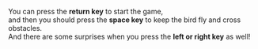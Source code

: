 You can press the **return key** to start the game,  
and then you should press the **space key** to keep the bird fly and cross obstacles.   
And there are some surprises when you press the **left or right key** as well!
